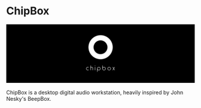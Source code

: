# ChipBox

![alt text](https://raw.githubusercontent.com/chipnertkj/ChipBox/master/resources/github/logo_wide.png)

ChipBox is a desktop digital audio workstation, heavily inspired by John Nesky's BeepBox.
